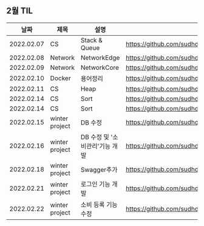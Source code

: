 ## 2월 TIL

| 날짜       | 제목 | 설명   | 링크                                                                     |
| ---------- | ---- | ------ | ------------------------------------------------------------------------ |
| 2022.02.07 | CS | Stack & Queue | https://github.com/sudhdkso/TIL/blob/main/CS/Stack%26Queue/programmers_42584.md|
| 2022.02.08 | Network | NetworkEdge | https://github.com/sudhdkso/TIL/blob/main/Network/1weeks.md|
| 2022.02.09 | Network | NetworkCore | https://github.com/sudhdkso/TIL/blob/main/Network/1weeks.md|
| 2022.02.10 | Docker | 용어정리 | https://github.com/sudhdkso/TIL/blob/main/Docker.md|
| 2022.02.11 | CS | Heap | https://github.com/sudhdkso/TIL/blob/main/CS/Heap/programmers_42628.md|
| 2022.02.14 | CS | Sort | https://github.com/sudhdkso/TIL/blob/main/CS/Sort/programmers_4276.md|
| 2022.02.14 | CS | Sort | https://github.com/sudhdkso/TIL/blob/main/CS/Sort/programmers_42747.md|
| 2022.02.15 | winter project | DB 수정| https://github.com/sudhdkso/2022-SolutionChallenge-UsNe|
| 2022.02.16 | winter project | DB 수정 및 '소비관리'기능 개발 | https://github.com/sudhdkso/2022-SolutionChallenge-UsNe|
| 2022.02.18 | winter project | Swagger추가 | https://github.com/sudhdkso/2022-SolutionChallenge-UsNe|
| 2022.02.21 | winter project | 로그인 기능 개발 | https://github.com/sudhdkso/2022-SolutionChallenge-UsNe|
| 2022.02.22 | winter project | 소비 등록 기능 수정| https://github.com/sudhdkso/2022-SolutionChallenge-UsNe|